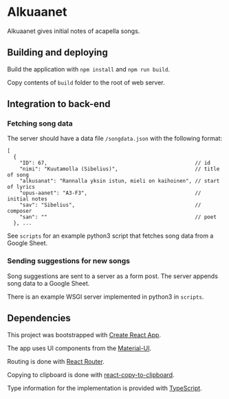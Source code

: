# Alkuaanet

Alkuaanet gives initial notes of acapella songs.


## Building and deploying

Build the application with `npm install` and `npm run build`.

Copy contents of `build` folder to the root of web server.

## Integration to back-end

### Fetching song data

The server should have a data file `/songdata.json` with the following format:

```
[
  {
    "ID": 67,                                                // id
    "nimi": "Kuutamolla (Sibelius)",                         // title of song
    "alkusanat": "Rannalla yksin istun, mieli on kaihoinen", // start of lyrics
    "opus-aanet": "A3-F3",                                   // initial notes
    "sav": "Sibelius",                                       // composer
    "san": ""                                                // poet
  }, ...
```

See `scripts` for an example python3 script that fetches song data from a Google Sheet.

### Sending suggestions for new songs

Song suggestions are sent to a server as a form post. The server appends song data to a Google Sheet.

There is an example WSGI server implemented in python3 in `scripts`. 

## Dependencies

This project was bootstrapped with [Create React App](https://github.com/facebook/create-react-app).

The app uses UI components from the [Material-UI](https://material-ui.com/).

Routing is done with [React Router](https://reacttraining.com/react-router/).

Copying to clipboard is done with [react-copy-to-clipboard](https://github.com/nkbt/react-copy-to-clipboard).

Type information for the implementation is provided with [TypeScript](https://www.typescriptlang.org/).
